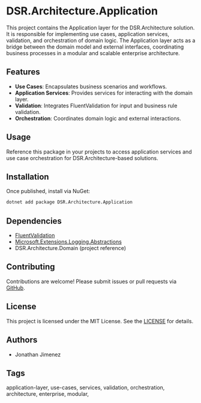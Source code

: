 # DSR.Architecture.Application

This project contains the Application layer for the DSR.Architecture solution. It is responsible for implementing use cases, application services, validation, and orchestration of domain logic. The Application layer acts as a bridge between the domain model and external interfaces, coordinating business processes in a modular and scalable enterprise architecture.

## Features

- **Use Cases**: Encapsulates business scenarios and workflows.
- **Application Services**: Provides services for interacting with the domain layer.
- **Validation**: Integrates FluentValidation for input and business rule validation.
- **Orchestration**: Coordinates domain logic and external interactions.

## Usage

Reference this package in your projects to access application services and use case orchestration for DSR.Architecture-based solutions.

## Installation

Once published, install via NuGet:

```bash
dotnet add package DSR.Architecture.Application
```

## Dependencies

- [FluentValidation](https://fluentvalidation.net/)
- [Microsoft.Extensions.Logging.Abstractions](https://learn.microsoft.com/en-us/dotnet/api/microsoft.extensions.logging.abstractions)
- DSR.Architecture.Domain (project reference)

## Contributing

Contributions are welcome! Please submit issues or pull requests via [GitHub](https://github.com/RockerInt/DSR.Architecture).

## License

This project is licensed under the MIT License. See the [LICENSE](https://github.com/RockerInt/DSR.Architecture/LICENSE) for details.

## Authors

- Jonathan Jimenez

## Tags

application-layer, use-cases, services, validation, orchestration, architecture, enterprise, modular,